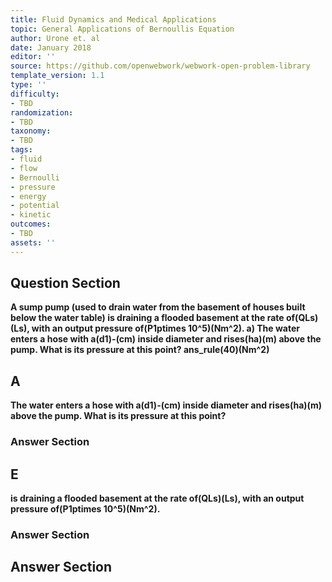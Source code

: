 ```yaml
---
title: Fluid Dynamics and Medical Applications
topic: General Applications of Bernoullis Equation
author: Urone et. al
date: January 2018
editor: ''
source: https://github.com/openwebwork/webwork-open-problem-library
template_version: 1.1
type: ''
difficulty:
- TBD
randomization:
- TBD
taxonomy:
- TBD
tags:
- fluid
- flow
- Bernoulli
- pressure
- energy
- potential
- kinetic
outcomes:
- TBD
assets: ''
---
```


## Question Section 

<b>
A sump pump (used to drain water from the basement of houses built below the water
table) is draining a flooded basement at the rate of(QLs)(Ls), with an output pressure of(P1ptimes 10^5)(Nm^2). 
a) The water enters a hose with a(d1)-(cm) inside diameter and rises(ha)(m) above the pump. What is its pressure at this point? 
ans_rule(40)(Nm^2)

## A
The water enters a hose with a(d1)-(cm) inside diameter and rises(ha)(m) above the pump. What is its pressure at this point? 
### Answer Section
## E
is draining a flooded basement at the rate of(QLs)(Ls), with an output pressure of(P1ptimes 10^5)(Nm^2). 
### Answer Section


## Answer Section

